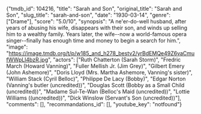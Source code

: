 {"tmdb_id": 104216, "title": "Sarah and Son", "original_title": "Sarah and Son", "slug_title": "sarah-and-son", "date": "1930-03-14", "genre": ["Drame"], "score": "5.0/10", "synopsis": "A ne'er-do-well husband, after years of abusing his wife, disappears with their son, and winds up selling him to a wealthy family. Years later, the wife--now a world-famous opera singer--finally has enough time and money to begin a search for him.", "image": "https://image.tmdb.org/t/p/w185_and_h278_bestv2/yrBdEMQe49Z6vaCmufWWpLl4bzR.jpg", "actors": ["Ruth Chatterton (Sarah Storm)", "Fredric March (Howard Vanning)", "Fuller Mellish Jr. (Jim Grey)", "Gilbert Emery (John Ashemore)", "Doris Lloyd (Mrs. Martha Ashemore, Vanning's sister)", "William Stack (Cyril Belloc)", "Philippe De Lacy (Bobby)", "Edgar Norton (Vanning's butler (uncredited))", "Douglas Scott (Bobby as a Small Child (uncredited))", "Madame Sul-Te-Wan (Belloc's Maid (uncredited))", "Lottie Williams ((uncredited))", "Dick Winslow (Servant's Son (uncredited))"], "comments": [], "recommandations_id": [], "youtube_key": "notfound"}